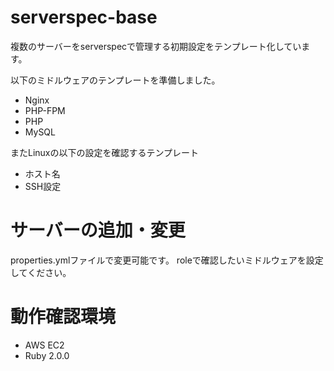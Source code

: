 # serverspec-base

複数のサーバーをserverspecで管理する初期設定をテンプレート化しています。

以下のミドルウェアのテンプレートを準備しました。
* Nginx
* PHP-FPM
* PHP
* MySQL

またLinuxの以下の設定を確認するテンプレート
* ホスト名
* SSH設定

# サーバーの追加・変更
properties.ymlファイルで変更可能です。
roleで確認したいミドルウェアを設定してください。

# 動作確認環境

* AWS EC2
* Ruby 2.0.0
